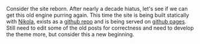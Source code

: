 <!--
.. title: Reborn
.. slug: reborn
.. date: 2019-01-23 20:38:22 UTC
.. tags: site news
.. category: news
.. link: 
.. description: 
.. type: text
-->

Consider the site reborn.  After nearly a decade hiatus, let's see if we can
get this old engine purring again. This time the site is being built statically
with [Nikola](https://getnikola.com), exists as a [github
repo](https://github.com/alexalemi/virtuosi/) and is being served on [github
pages](https://pages.github.com/). Still need to edit some of the old posts 
for correctness and need to develop the theme more, but consider this a 
new beginning.
